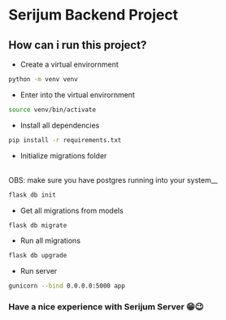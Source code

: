 # Serijum Backend Project

## How can i run this project?

 - Create a virtual envirornment
```zsh
python -m venv venv
```
 - Enter into the virtual envirornment
```zsh
source venv/bin/activate
```
 - Install all dependencies
```zsh
pip install -r requirements.txt
```
 - Initialize migrations folder
 
 <br>
 OBS: make sure you have postgres running into your system__
 <br>

```zsh
flask db init
```
 - Get all migrations from models
```zsh
flask db migrate
```
 - Run all migrations
```zsh
flask db upgrade
```
 - Run server
```zsh
gunicorn --bind 0.0.0.0:5000 app
```

### Have a nice experience with Serijum Server 😁😉